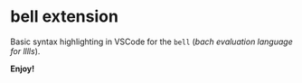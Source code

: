 # bell extension

Basic syntax highlighting in VSCode for the `bell` (_bach evaluation language for lllls_).

**Enjoy!**
